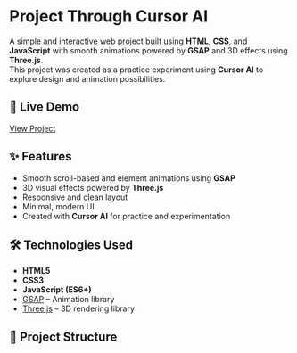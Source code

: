 # Project Through Cursor AI

A simple and interactive web project built using **HTML**, **CSS**, and **JavaScript** with smooth animations powered by **GSAP** and 3D effects using **Three.js**.  
This project was created as a practice experiment using **Cursor AI** to explore design and animation possibilities.

## 🚀 Live Demo
[View Project](https://solona-cursor.netlify.app/)

## ✨ Features
- Smooth scroll-based and element animations using **GSAP**
- 3D visual effects powered by **Three.js**
- Responsive and clean layout
- Minimal, modern UI
- Created with **Cursor AI** for practice and experimentation

## 🛠️ Technologies Used
- **HTML5**
- **CSS3**
- **JavaScript (ES6+)**
- [GSAP](https://greensock.com/gsap/) – Animation library
- [Three.js](https://threejs.org/) – 3D rendering library

## 📂 Project Structure
